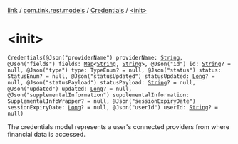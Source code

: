 [link](../../index.md) / [com.tink.rest.models](../index.md) / [Credentials](index.md) / [&lt;init&gt;](./-init-.md)

# &lt;init&gt;

`Credentials(@Json("providerName") providerName: `[`String`](https://kotlinlang.org/api/latest/jvm/stdlib/kotlin/-string/index.html)`, @Json("fields") fields: `[`Map`](https://kotlinlang.org/api/latest/jvm/stdlib/kotlin.collections/-map/index.html)`<`[`String`](https://kotlinlang.org/api/latest/jvm/stdlib/kotlin/-string/index.html)`, `[`String`](https://kotlinlang.org/api/latest/jvm/stdlib/kotlin/-string/index.html)`>, @Json("id") id: `[`String`](https://kotlinlang.org/api/latest/jvm/stdlib/kotlin/-string/index.html)`? = null, @Json("type") type: TypeEnum? = null, @Json("status") status: StatusEnum? = null, @Json("statusUpdated") statusUpdated: `[`Long`](https://kotlinlang.org/api/latest/jvm/stdlib/kotlin/-long/index.html)`? = null, @Json("statusPayload") statusPayload: `[`String`](https://kotlinlang.org/api/latest/jvm/stdlib/kotlin/-string/index.html)`? = null, @Json("updated") updated: `[`Long`](https://kotlinlang.org/api/latest/jvm/stdlib/kotlin/-long/index.html)`? = null, @Json("supplementalInformation") supplementalInformation: SupplementalInfoWrapper? = null, @Json("sessionExpiryDate") sessionExpiryDate: `[`Long`](https://kotlinlang.org/api/latest/jvm/stdlib/kotlin/-long/index.html)`? = null, @Json("userId") userId: `[`String`](https://kotlinlang.org/api/latest/jvm/stdlib/kotlin/-string/index.html)`? = null)`

The credentials model represents a user's connected providers from where financial data is accessed.

